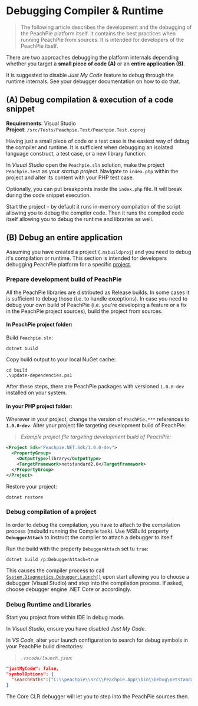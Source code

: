 # Debugging Compiler & Runtime

> The following article describes the development and the debugging of the PeachPie platform itself. It contains the best practices when running PeachPie from sources. It is intended for developers of the PeachPie itself.

There are two approaches debugging the platform internals depending whether you target a **small piece of code (A)** or an **entire application (B)**.

It is suggested to disable *Just My Code* feature to debug through the runtime internals. See your debugger documentation on how to do that.

## (A) Debug compilation & execution of a code snippet

**Requirements**: Visual Studio<br/>
**Project**: `/src/Tests/Peachpie.Test/Peachpie.Test.csproj`

Having just a small piece of code or a test case is the easiest way of debug the compiler and runtime. It is sufficient when debugging an isolated language construct, a test case, or a new library function.

In *Visual Studio* open the `Peachpie.sln` solution, make the project `Peachpie.Test` as your *startup project*. Navigate to `index.php` within the project and alter its content with your PHP test case.

Optionally, you can put breakpoints inside the `index.php` file. It will break during the code snippet execution.

Start the project - by default it runs in-memory compilation of the script allowing you to debug the compiler code. Then it runs the compiled code itself allowing you to debug the runtime and libraries as well.

## (B) Debug an entire application

Assuming you have created a project (`.msbuildproj`) and you need to debug it's compilation or runtime. This section is intended for developers debugging PeachPie platform for a specific [project](/php/msbuild).

### Prepare development build of PeachPie

All the PeachPie libraries are distributed as Release builds. In some cases it is sufficient to debug those (i.e. to handle exceptions). In case you need to debug your own build of PeachPie (i.e. you're developing a feature or a fix in the PeachPie project sources), build the project from sources.

#### In PeachPie project folder:

Build `Peachpie.sln`:

```shell
dotnet build
```

Copy build output to your local NuGet cache:

```shell
cd build
.\update-dependencies.ps1
```

After these steps, there are PeachPie packages with versioned `1.0.0-dev` installed on your system.

#### In your PHP project folder:

Wherever in your project, change the version of `PeachPie.***` references to **`1.0.0-dev`**. Alter your project file targeting development build of PeachPie:

> *Example project file targeting development build of PeachPie:*
```xml
<Project Sdk="Peachpie.NET.Sdk/1.0.0-dev">
  <PropertyGroup>
    <OutputType>library</OutputType>
    <TargetFramework>netstandard2.0</TargetFramework>
  </PropertyGroup>
</Project>
```

Restore your project:

```shell
dotnet restore
```

### Debug compilation of a project

In order to debug the compilation, you have to attach to the compilation process (msbuild running the Compile task). Use MSBuild property **`DebuggerAttach`** to instruct the compiler to attach a debugger to itself.

Run the build with the property `DebuggerAttach` set tu `true`:

```shell
dotnet build /p:DebuggerAttach=true
```

This causes the compiler process to call [`System.Diagnostics.Debugger.Launch()`](https://docs.microsoft.com/en-us/dotnet/api/system.diagnostics.debugger.launch?view=netframework-4.8) upon start allowing you to choose a debugger (Visual Studio) and step into the compilation process. If asked, choose debugger engine .NET Core or accordingly.

### Debug Runtime and Libraries

Start you project from within IDE in debug mode.

In *Visual Studio*, ensure you have disabled *Just My Code*.

In *VS Code*, alter your launch configuration to search for debug symbols in your PeachPie build directories:

> *`.vscode/launch.json`:*
```json
"justMyCode": false,
"symbolOptions": {
  "searchPaths":["C:\\peachpie\\src\\Peachpie.App\\bin\\Debug\netstandard2.0"]
}
```

The Core CLR debugger will let you to step into the PeachPie sources then.
